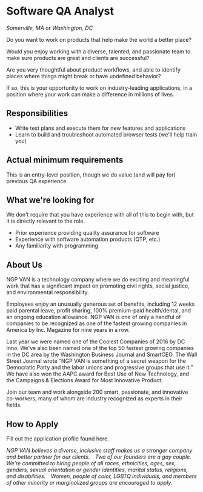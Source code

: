 Software QA Analyst
====================
*Somerville, MA* or *Washington, DC*

Do you want to work on products that help make the world a better place?

Would you enjoy working with a diverse, talented, and passionate team to make sure products are great and clients are successful?

Are you very thoughtful about product workflows, and able to identify places where things might break or have undefined behavior?

If so, this is your opportunity to work on industry-leading applications, in a position where your work can make a difference in millions of lives.

Responsibilities
----------------

* Write test plans and execute them for new features and applications
* Learn to build and troubleshoot automated browser tests (we'll help train you)

Actual minimum requirements
---------------------------

This is an entry-level position, though we do value (and will pay for) previous QA experience.

What we're looking for
----------------------

We don't require that you have experience with all of this to begin with, but it is directly relevant to the role.

* Prior experience providing quality assurance for software
* Experience with software automation products (QTP, etc.)
* Any familiarity with programming


About Us
--------

NGP VAN is a technology company where we do exciting and meaningful work that has a significant impact on promoting civil rights, social justice, and environmental responsibility.

Employees enjoy an unusually generous set of benefits, including 12 weeks paid parental leave, profit sharing, 100% premium-paid health/dental, and an ongoing education allowance. NGP VAN is one of only a handful of companies to be recognized as one of the fastest growing companies in America by Inc. Magazine for nine years in a row.

Last year we were named one of the Coolest Companies of 2016 by DC Inno. We've also been named one of the top 50 fastest growing companies in the DC area by the Washington Business Journal and SmartCEO. The Wall Street Journal wrote “NGP VAN is something of a secret weapon for the Democratic Party and the labor unions and progressive groups that use it.” We have also won the AAPC award for Best Use of New Technology, and the Campaigns & Elections Award for Most Innovative Product.

Join our team and work alongside 200 smart, passionate, and innovative co-workers, many of whom are industry recognized as experts in their fields.

How to Apply
------------

Fill out the application profile found here.

_NGP VAN believes a diverse, inclusive staff makes us a stronger company and better partner for our clients.  Two of our founders are a gay couple.  We’re committed to hiring people of all races, ethnicities, ages, sex, genders, sexual orientation or gender identities, marital status, religions, and disabilities.  Women, people of color, LGBTQ individuals, and members of other minority or marginalized groups are encouraged to apply._
